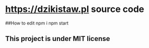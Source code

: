 # https://dzikistaw.pl source code 
##How to edit
npm i 
npm start
## This project is under MIT license

